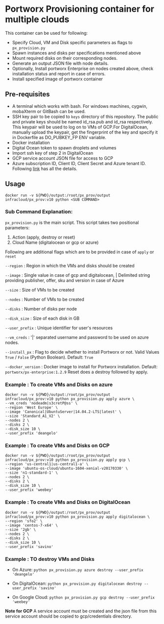 # Portworx Provisioning container for multiple clouds

This container can be used for following:

*  Specify Cloud, VM and Disk specific parameters as flags to `px_provision.py`
*  Spawn instances and disks per specifications mentioned above
*  Mount required disks on their corresponding nodes.
*  Generate an output JSON file with node details.
*  Optionally, Install portworx Enterprise on nodes created above, check installation status and report in case of errors.
*  Install specified image of portworx container

## Pre-requisites

*  A terminal which works with bash. For windows machines, cygwin, mobaXterm or GitBash can be used.
*  SSH key pair to be copied to `keys` directory of this repository. The public and private keys should be named id_rsa.pub and id_rsa respectively. This keypair will be used to log on to VMs of GCP.For DigitalOcean, manually upload the keypair, get the fingerprint of the key and specify it in Dockerfile as DO_PUBKEY_FP  ENV variable.
*  Docker installation
*  Digital Ocean token to spawn droplets and volumes
*  Import ssh key of step 2 in DigitalOcean
*  GCP service account JSON file for access to GCP
*  Azure subscription ID, Client ID, Client Secret and Azure tenant ID. Following [link](https://www.terraform.io/docs/providers/azurerm/#creating-credentials-in-the-azure-portal) has all the details.


## Usage

`docker run -v ${PWD}/output:/root/px_prov/output infracloud/px_prov:v10 python <SUB COMMAND>`

### Sub Command Explanation:

`px_provision.py` is the main script.
This script takes two positional parameters:

1.  Action (apply, destroy or reset)
2.  Cloud Name (digitalocean or gcp or azure)

Following are additional flags which are to be provided in case of `apply` or `reset`

`--region`      : Region in which the VMs and disks should be created

`--image`       : Single value in case of gcp and digitalocean, | Delimited string providing publisher, offer, sku and version in case of Azure

`--size`        : Size of VMs to be created

`--nodes`       : Number of VMs to be created

`--disks`       : Number of disks per node

`--disk_size`   : Size of each disk in GB

`--user_prefix` : Unique identifier for user's resources

`--vm_creds`    : '|' separated username and password to be used on azure nodes.

`--install_px`  : Flag to decide whether to install Portworx or not. Valid Values `True` / `False` (Python Boolean). Default: `True`

`--docker_version` : Docker image to install for Portworx installation. Default: `portworx/px-enterprise:1.2.9`
Reset does a destroy followed by apply.

### Example : To create VMs and Disks on azure

~~~
docker run -v ${PWD}/output:/root/px_prov/output infracloud/px_prov:v10 python px_provision.py apply azure \
--vm_creds 'nodeadm|s3cretP@ss' \
--region 'West Europe' \
--image 'Canonical|UbuntuServer|14.04.2-LTS|latest' \
--size 'Standard_A1_V2' \
--nodes 2 \
--disks 2 \
--disk_size 10 \
--user_prefix 'deangelo'
~~~

### Example : To create VMs and Disks on GCP

~~~
docker run -v ${PWD}/output:/root/px_prov/output infracloud/px_prov:v10 python px_provision.py apply gcp \
--region 'us-central1|us-central1-a' \
--image 'ubuntu-os-cloud/ubuntu-1604-xenial-v20170330' \
--size 'n1-standard-1' \
--nodes 2 \
--disks 2 \
--disk_size 10 \
--user_prefix 'weebey'
~~~

### Example : To create VMs and Disks on DigitalOcean

~~~
docker run -v ${PWD}/output:/root/px_prov/output infracloud/px_prov:v10 python px_provision.py apply digitalocean \
--region 'sfo2' \
--image 'centos-7-x64' \
--size '2gb' \
--nodes 2 \
--disks 2 \
--disk_size 10 \
--user_prefix 'savino'
~~~

### Example : TO destroy VMs and Disks

*  On Azure:
`python px_provision.py azure destroy --user_prefix 'deangelo'`

*  On DigitalOcean:
`python px_provision.py digitalocean destroy --user_prefix 'savino'`

*  On Google Cloud:
`python px_provision.py gcp destroy --user_prefix 'weebey'`


**Note for GCP** A service account must be created and the json file from this service account should be copied to gcp/credentials directory.
